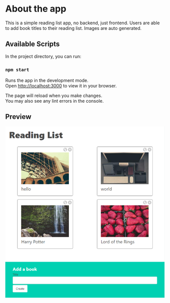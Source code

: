 # About the app
This is a simple reading list app, no backend, just frontend. Users are able to add book titles to their reading list. Images are auto generated.

## Available Scripts

In the project directory, you can run:

### `npm start`

Runs the app in the development mode.\
Open [http://localhost:3000](http://localhost:3000) to view it in your browser.

The page will reload when you make changes.\
You may also see any lint errors in the console.

## Preview
![Alt text](image.png)
